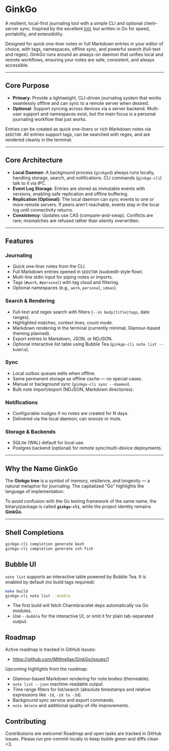 # GinkGo

A resilient, local-first journaling tool with a simple CLI and optional client–server sync. Inspired by the excellent [jrnl](https://github.com/jrnl-org/jrnl), but written in Go for speed, portability, and extensibility.

Designed for quick one-liner notes or full Markdown entries in your editor of choice, with tags, namespaces, offline sync, and powerful search (full-text and regex). GinkGo runs around an always-on daemon that unifies local and remote workflows, ensuring your notes are safe, consistent, and always accessible.

---

## Core Purpose

- **Primary**: Provide a lightweight, CLI-driven journaling system that works seamlessly offline and can sync to a remote server when desired.
- **Optional**: Support syncing across devices via a server backend. Multi-user support and namespaces exist, but the main focus is a personal journaling workflow that just works.

Entries can be created as quick one-liners or rich Markdown notes via `$EDITOR`. All entries support tags, can be searched with regex, and are rendered cleanly in the terminal.

---

## Core Architecture

- **Local Daemon**: A background process (`ginkgod`) always runs locally, handling storage, search, and notifications. CLI commands (`ginkgo-cli`) talk to it via IPC.
- **Event Log Storage**: Entries are stored as immutable events with versions, enabling safe replication and offline buffering.
- **Replication (Optional)**: The local daemon can sync events to one or more remote servers. If peers aren’t reachable, events stay in the local log until connectivity returns.
- **Consistency**: Updates use CAS (compare-and-swap). Conflicts are rare; mismatches are refused rather than silently overwritten.

---

## Features

### Journaling
- Quick one-liner notes from the CLI.
- Full Markdown entries opened in `$EDITOR` (sudoedit-style flow).
- Multi-line stdin input for piping notes or imports.
- Tags (`#work`, `#personal`) with tag cloud and filtering.
- Optional namespaces (e.g., `work`, `personal`, `ideas`).

### Search & Rendering
- Full-text and regex search with filters (`--in body|title|tags`, date ranges).
- Highlighted matches, context lines, count mode.
- Markdown rendering in the terminal (currently minimal; Glamour-based theming planned).
- Export entries to Markdown, JSON, or NDJSON.
- Optional interactive list table using Bubble Tea (`ginkgo-cli note list --bubble`).

### Sync
- Local outbox queues edits when offline.
- Same permanent storage as offline cache — no special cases.
- Manual or background sync (`ginkgo-cli sync --daemon`).
- Bulk note import/export (NDJSON, Markdown directories).

### Notifications
- Configurable nudges if no notes are created for N days.
- Delivered via the local daemon; can snooze or mute.

### Storage & Backends
- SQLite (WAL) default for local use.
- Postgres backend (optional) for remote sync/multi-device deployments.

---

## Why the Name GinkGo

The **Ginkgo tree** is a symbol of memory, resilience, and longevity — a natural metaphor for journaling. The capitalized “Go” highlights the language of implementation.

To avoid confusion with the Go testing framework of the same name, the binary/package is called **`ginkgo-cli`**, while the project identity remains **GinkGo**.

---

## Shell Completions

```bash
ginkgo-cli completion generate bash
ginkgo-cli completion generate zsh fish
```

## Bubble UI

`note list` supports an interactive table powered by Bubble Tea. It is enabled by default (no build tags required):

```bash
make build
ginkgo-cli note list --bubble
```

- The first build will fetch Charmbracelet deps automatically via Go modules.
- Use `--bubble` for the interactive UI, or omit it for plain tab-separated output.

## Roadmap

Active roadmap is tracked in GitHub Issues:

- https://github.com/iMithrellas/GinkGo/issues/1

Upcoming highlights from the roadmap:

- Glamour-based Markdown rendering for note bodies (themeable).
- `note list --json` machine-readable output.
- Time range filters for list/search (absolute timestamps and relative expressions like `-1d`, `-1d to -3d`).
- Background sync service and export commands.
- `note delete` and additional quality-of-life improvements.

## Contributing

Contributions are welcome! Roadmap and open tasks are tracked in GitHub issues. Please run pre-commit locally to keep builds green and diffs clean <3.
